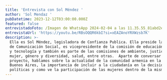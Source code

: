 ```yaml
---
title: 'Entrevista con Sol Méndez '
author: 'Sol Mendaz '
pubDatetime: 2023-12-12T03:00:00.000Z
featured: false
entrevistadoFoto: /Imagen de WhatsApp 2024-02-04 a las 11.35.55_81abd2ee.jpg
entrevistaUrl: 'https://youtu.be/RBsOQQR6kbI?si=xEAZAnoYRXWzsb7K'
description: >-
  Ella es Sol Méndez, legisladora de Confianza Publica. Ella preside la comisión
  de Comunicación Social, es vicepresidente de la comisión de educación, ciencia
  y tecnología y también es parte de las comisiones de ambiente, justicia,
  mujer, género y diversidad, salud, entre otras.  Aparte de conversar sobre el
  proyecto, hablamos sobre la actualidad de la comunidad armenia en la ciudad de
  Buenos Aires, la importancia de incluir a la ciudadanía en la decisiones
  políticas y como ve la participación de las mujeres dentro de la misma.
---
```


